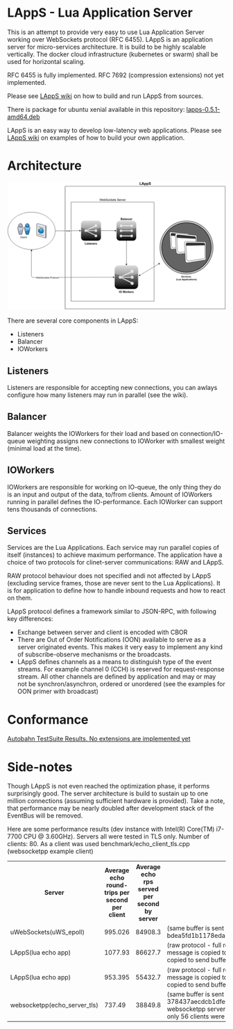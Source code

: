 # LAppS - Lua Application Server

This is an attempt to provide very easy to use Lua Application Server working over WebSockets protocol (RFC 6455). LAppS is an application server for micro-services architecture. It is build to be highly scalable vertically. The docker cloud infrastructure (kubernetes or swarm) shall be used for horizontal scaling.

RFC 6455 is fully implemented. RFC 7692 (compression extensions) not yet implemented.

Please see [LAppS wiki](https://github.com/ITpC/LAppS/wiki) on how to build and run LAppS from sources. 

There is package for ubuntu xenial available in this repository: [lapps-0.5.1-amd64.deb](https://github.com/ITpC/LAppS/raw/master/packages/lapps-0.5.1-amd64.deb)

LAppS is an easy way to develop low-latency web applications. Please see [LAppS wiki](https://github.com/ITpC/LAppS/wiki) on examples of how to build your own application.

# Architecture

![LAppS-Architecture](https://github.com/ITPC/LAppS/raw/master/docs/LAppS-Architecture.png "LAppS pipline")

There are several core components in LAppS:
  * Listeners
  * Balancer
  * IOWorkers

## Listeners

Listeners are responsible for accepting new connections, you can awlays configure how many listeners may run in parallel (see the wiki).

## Balancer

Balancer weights the IOWorkers for their load and based on connection/IO-queue weighting assigns new connections to IOWorker with smallest weight (minimal load at the time).

## IOWorkers

IOWorkers are responsible for working on IO-queue, the only thing they do is an input and output of the data, to/from clients. Amount of IOWorkers running in parallel defines the IO-performance. Each IOWorker can support tens thousands of connections. 

## Services

Services are the Lua Applications. Each service may run parallel copies of itself (instances) to achieve maximum performance. The application have a choice of two protocols for clinet-server communications: RAW and LAppS.

RAW protocol behaviour does not specified andi not affected by LAppS (excluding service frames, those are never sent to the Lua Applications). It is for application to define how to handle inbound requests and how to react on them.

LAppS protocol defines a framework similar to JSON-RPC, with following key differences:
  * Exchange between server and client is encoded with CBOR
  * There are  Out of Order Notifications (OON) available to serve as a server originated events. This makes it very easy to implement any kind of subscribe-observe mechanisms or the broadcasts.
  * LAppS defines channels as a means to distinguish type of the event streams. For example channel 0 (CCH) is reserved for request-response stream. All other channels are defined by application and may or may not be synchron/asynchron, ordered or unordered (see the examples for OON primer with broadcast)


# Conformance

[Autobahn TestSuite Results. No extensions are implemented yet](http://htmlpreview.github.io/?https://github.com/ITpC/LAppS/blob/master/autobahn-testsuite-results/index.html)


# Side-notes

Though LAppS is not even reached the optimization phase, it performs surprisingly good. The server architecture is build to sustain up to one million connections (assuming sufficient hardware is provided). Take a note, that performance may be nearly doubled after development stack of the EventBus will be removed.

Here are some performance results (dev instance with Intel(R) Core(TM) i7-7700 CPU @ 3.60GHz). Servers all were tested in TLS only. Number of clients: 80. As a client was used benchmark/echo_client_tls.cpp (websocketpp example client)

<table style="width:100%">
<tr>
<th>Server</th>
<th>Average echo round-trips per second per client </th>
<th>Average echo rps served per second by server </th>
<th>Comments</th>
</tr>
<tr>
<td>uWebSockets(uWS_epoll)</td><td>995.026</td><td>84908.3</td><td>(same buffer is sent back. github version: bdea5fd1b1178eda1840d2d2c64f512457fc4217)</td>
</tr>
<tr>
<td>LAppS(lua echo app)</td><td>1077.93</td><td>86627.7</td><td>(raw protocol - full round-trip over luajit stack: message is copied to lua string, after response it is copied to send buffer), with internal load balancer</td>
</tr>
<tr>
<td>LAppS(lua echo app)</td><td>953.395</td><td>55432.7</td><td>(raw protocol - full round-trip over luajit stack: message is copied to lua string, after response it is copied to send buffer), without load balancer</td>
</tr>
<tr>
<td>websocketpp(echo_server_tls)</td><td>737.49</td><td>38849.8</td><td>(same buffer is sent back. github version: 378437aecdcb1dfe62096ffd5d944bf1f640ccc3), websocketpp server failed to support 80 clinets, only 56 clients were running</td>
</tr>
</table>



